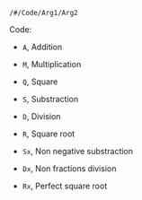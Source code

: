 `/#/Code/Arg1/Arg2`

Code:
- `A`, Addition
- `M`, Multiplication
- `Q`, Square

- `S`, Substraction
- `D`, Division
- `R`, Square root

- `Sx`, Non negative substraction
- `Dx`, Non fractions division
- `Rx`, Perfect square root
